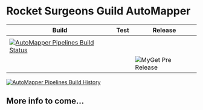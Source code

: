 # Rocket Surgeons Guild AutoMapper

| Build | Test | Release |
|---|---|---|
|  |
| [![AutoMapper Pipelines Build Status](https://img.shields.io/vso/build/RocketSurgeonsGuild/Libraries/RSG.AutoMapper.svg?logo=visualstudiocode&style=flat-square)](https://rocketsurgeonsguild.visualstudio.com/Libraries/_build?definitionId=16)  |  |
|   |   | ![MyGet Pre Release](https://img.shields.io/myget/rocket-surgeons-guild/vpre/Rocket.Surgery.Extensions.AutoMapper.svg?logo=nuget&style=flat-square&label=myget) |

[![AutoMapper Pipelines Build History](https://buildstats.info/azurepipelines/chart/RocketSurgeonsGuild/Libraries/16)](https://rocketsurgeonsguild.visualstudio.com/Libraries/_build?definitionId=16)

## More info to come...
